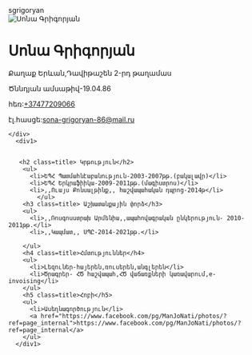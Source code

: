 <!DOCTYPE html>
<html lang="am">
  <head>
    <meta charset="utf-8">
    </title>sgrigoryan</title>
    <link rel="stylesheet" href="style.css">
  </head>
  <body>
    <div class="cv">
      <img class="cv-photo"      src="foto/Minnie_Mouse_Duckipedia.png"  alt="Սոնա Գրիգորյան">
      <h1 class=title>Սոնա Գրիգորյան</h1>
        <p>  Քաղաք Երևան,Դավիթաշեն 2-րդ թաղամաս
          <p> Ծննդյան ամսաթիվ-19.04.86
            <p>հեռ:<a href="tel:+37477209066">+37477209066</a></p>
              <p>էլ.հասցե:<a href="mailto:sona-grigoryan-86@mail.ru">sona-grigoryan-86@mail.ru</a></p>

    </div>
      <div1>
         
      
       <h2 class=title> Կրթություն</h2>
        <ul>
          <li>ԵՊՀ Պատմահնէաբանություն-2003-2007թթ.(բակալավր)</li>
          <li>ԵՊՀ Երկրաֆիիկա-2009-2011թթ.(մագիստրոս)</li>
          <li>,,Ուայս Քոնսալթինք,, հաշվապահական դպրոց-2014թ</li>
            </ul>
        <h3 class=title> Աշխատանքային փորձ</h3>
        <ul>
          <li>,,Ռոսգոսստրախ Արմենիա,,ապահովագրական ընկերություն- 2010-2011թթ.</li>
          <li>,,Կապմատ,, ՍՊԸ-2014-2021թթ.</li>
          
        </ul>
        <h4 class=title>Հմտություններ</h4>
        <ul>
          <li>Լեզուներ-հայերեն,ռուսերեն,անգլերեն</li> 
          <li>Ծրագրեր- ՀԾ հաշվապաh,ՀԾ վաճառքների կառավարում,e-invoising</li>
        </ul>
        <h5 class=title>Հոբի</h5>
        <ul> 
          <li>Ասեղնագործություն</li>
          <a href="https://www.facebook.com/pg/ManJoNati/photos/?ref=page_internal">https://www.facebook.com/pg/ManJoNati/photos/?ref=page_internal</a>
        </ul>
      </div1>
      
    

  </body>
</html>
    
